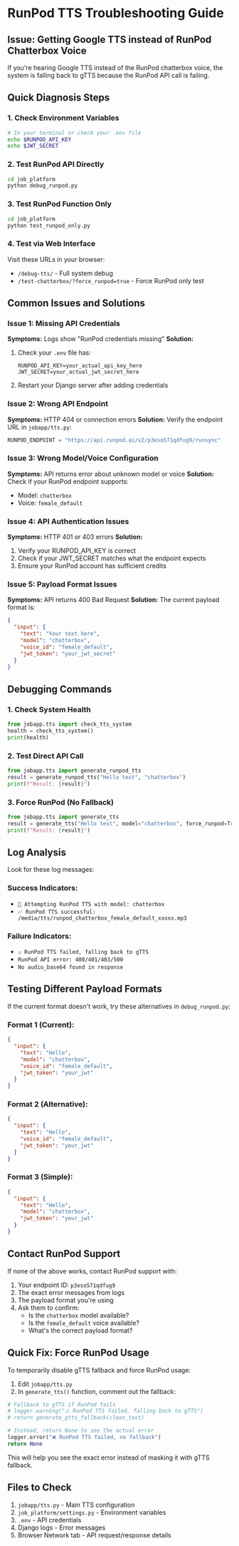 # RunPod TTS Troubleshooting Guide

## Issue: Getting Google TTS instead of RunPod Chatterbox Voice

If you're hearing Google TTS instead of the RunPod chatterbox voice, the system is falling back to gTTS because the RunPod API call is failing.

## Quick Diagnosis Steps

### 1. Check Environment Variables
```bash
# In your terminal or check your .env file
echo $RUNPOD_API_KEY
echo $JWT_SECRET
```

### 2. Test RunPod API Directly
```bash
cd job_platform
python debug_runpod.py
```

### 3. Test RunPod Function Only
```bash
cd job_platform
python test_runpod_only.py
```

### 4. Test via Web Interface
Visit these URLs in your browser:
- `/debug-tts/` - Full system debug
- `/test-chatterbox/?force_runpod=true` - Force RunPod only test

## Common Issues and Solutions

### Issue 1: Missing API Credentials
**Symptoms:** Logs show "RunPod credentials missing"
**Solution:** 
1. Check your `.env` file has:
   ```
   RUNPOD_API_KEY=your_actual_api_key_here
   JWT_SECRET=your_actual_jwt_secret_here
   ```
2. Restart your Django server after adding credentials

### Issue 2: Wrong API Endpoint
**Symptoms:** HTTP 404 or connection errors
**Solution:** Verify the endpoint URL in `jobapp/tts.py`:
```python
RUNPOD_ENDPOINT = "https://api.runpod.ai/v2/p3eso571qdfug9/runsync"
```

### Issue 3: Wrong Model/Voice Configuration
**Symptoms:** API returns error about unknown model or voice
**Solution:** Check if your RunPod endpoint supports:
- Model: `chatterbox`
- Voice: `female_default`

### Issue 4: API Authentication Issues
**Symptoms:** HTTP 401 or 403 errors
**Solution:**
1. Verify your RUNPOD_API_KEY is correct
2. Check if your JWT_SECRET matches what the endpoint expects
3. Ensure your RunPod account has sufficient credits

### Issue 5: Payload Format Issues
**Symptoms:** API returns 400 Bad Request
**Solution:** The current payload format is:
```json
{
  "input": {
    "text": "Your text here",
    "model": "chatterbox",
    "voice_id": "female_default",
    "jwt_token": "your_jwt_secret"
  }
}
```

## Debugging Commands

### 1. Check System Health
```python
from jobapp.tts import check_tts_system
health = check_tts_system()
print(health)
```

### 2. Test Direct API Call
```python
from jobapp.tts import generate_runpod_tts
result = generate_runpod_tts("Hello test", "chatterbox")
print(f"Result: {result}")
```

### 3. Force RunPod (No Fallback)
```python
from jobapp.tts import generate_tts
result = generate_tts("Hello test", model="chatterbox", force_runpod=True)
print(f"Result: {result}")
```

## Log Analysis

Look for these log messages:

### Success Indicators:
- `🚀 Attempting RunPod TTS with model: chatterbox`
- `✅ RunPod TTS successful: /media/tts/runpod_chatterbox_female_default_xxxxx.mp3`

### Failure Indicators:
- `⚠️ RunPod TTS failed, falling back to gTTS`
- `RunPod API error: 400/401/403/500`
- `No audio_base64 found in response`

## Testing Different Payload Formats

If the current format doesn't work, try these alternatives in `debug_runpod.py`:

### Format 1 (Current):
```json
{
  "input": {
    "text": "Hello",
    "model": "chatterbox",
    "voice_id": "female_default",
    "jwt_token": "your_jwt"
  }
}
```

### Format 2 (Alternative):
```json
{
  "input": {
    "text": "Hello",
    "voice_id": "female_default",
    "jwt_token": "your_jwt"
  }
}
```

### Format 3 (Simple):
```json
{
  "input": {
    "text": "Hello",
    "model": "chatterbox",
    "jwt_token": "your_jwt"
  }
}
```

## Contact RunPod Support

If none of the above works, contact RunPod support with:
1. Your endpoint ID: `p3eso571qdfug9`
2. The exact error messages from logs
3. The payload format you're using
4. Ask them to confirm:
   - Is the `chatterbox` model available?
   - Is the `female_default` voice available?
   - What's the correct payload format?

## Quick Fix: Force RunPod Usage

To temporarily disable gTTS fallback and force RunPod usage:

1. Edit `jobapp/tts.py`
2. In `generate_tts()` function, comment out the fallback:
```python
# Fallback to gTTS if RunPod fails
# logger.warning("⚠️ RunPod TTS failed, falling back to gTTS")
# return generate_gtts_fallback(clean_text)

# Instead, return None to see the actual error
logger.error("❌ RunPod TTS failed, no fallback")
return None
```

This will help you see the exact error instead of masking it with gTTS fallback.

## Files to Check

1. `jobapp/tts.py` - Main TTS configuration
2. `job_platform/settings.py` - Environment variables
3. `.env` - API credentials
4. Django logs - Error messages
5. Browser Network tab - API request/response details